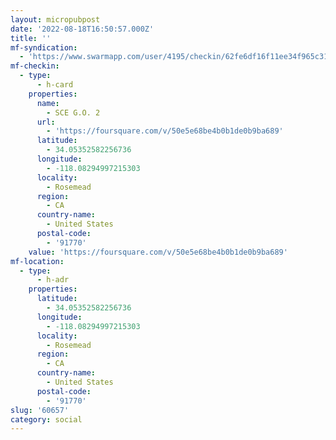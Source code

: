 ```yaml
---
layout: micropubpost
date: '2022-08-18T16:50:57.000Z'
title: ''
mf-syndication:
  - 'https://www.swarmapp.com/user/4195/checkin/62fe6df16f11ee34f965c316'
mf-checkin:
  - type:
      - h-card
    properties:
      name:
        - SCE G.O. 2
      url:
        - 'https://foursquare.com/v/50e5e68be4b0b1de0b9ba689'
      latitude:
        - 34.05352582256736
      longitude:
        - -118.08294997215303
      locality:
        - Rosemead
      region:
        - CA
      country-name:
        - United States
      postal-code:
        - '91770'
    value: 'https://foursquare.com/v/50e5e68be4b0b1de0b9ba689'
mf-location:
  - type:
      - h-adr
    properties:
      latitude:
        - 34.05352582256736
      longitude:
        - -118.08294997215303
      locality:
        - Rosemead
      region:
        - CA
      country-name:
        - United States
      postal-code:
        - '91770'
slug: '60657'
category: social
---
```

